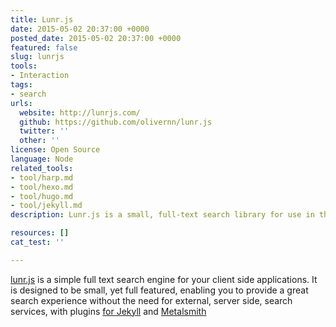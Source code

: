 ```yaml
---
title: Lunr.js
date: 2015-05-02 20:37:00 +0000
posted_date: 2015-05-02 20:37:00 +0000
featured: false
slug: lunrjs
tools:
- Interaction
tags:
- search
urls:
  website: http://lunrjs.com/
  github: https://github.com/olivernn/lunr.js
  twitter: ''
  other: ''
license: Open Source
language: Node
related_tools:
- tool/harp.md
- tool/hexo.md
- tool/hugo.md
- tool/jekyll.md
description: Lunr.js is a small, full-text search library for use in the browse.

resources: []
cat_test: ''

---
```

[lunr.js](http://lunrjs.com/) is a simple full text search engine for your client side applications. It is designed to be small, yet full featured, enabling you to provide a great search experience without the need for external, server side, search services, with plugins [for Jekyll](https://github.com/slashdotdash/jekyll-lunr-js-search) and [Metalsmith](https://github.com/CMClay/metalsmith-lunr/)
